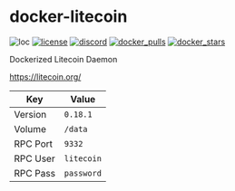 # docker-litecoin
![loc](https://sloc.xyz/github/nektro/docker-litecoin)
[![license](https://img.shields.io/github/license/nektro/docker-litecoin.svg)](https://github.com/nektro/docker-litecoin/blob/master/LICENSE)
[![discord](https://img.shields.io/discord/551971034593755159.svg?logo=discord)](https://discord.gg/P6Y4zQC)
[![docker_pulls](https://img.shields.io/docker/pulls/nektro/docker-litecoin)](https://hub.docker.com/r/nektro/docker-litecoin)
[![docker_stars](https://img.shields.io/docker/stars/nektro/docker-litecoin)](https://hub.docker.com/r/nektro/docker-litecoin)

Dockerized Litecoin Daemon

https://litecoin.org/

| Key | Value |
|-----|-------|
| Version | `0.18.1` |
| Volume | `/data` |
| RPC Port | `9332` |
| RPC User | `litecoin` |
| RPC Pass | `password` |
